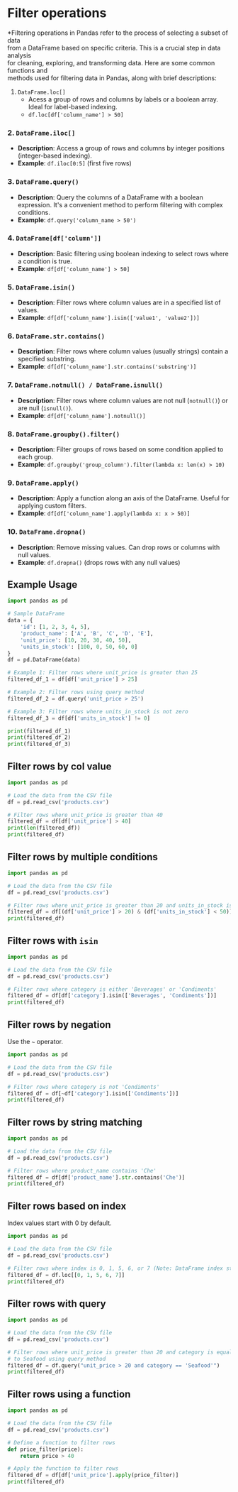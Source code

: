 # Filter operations

*Filtering operations in Pandas refer to the process of selecting a subset of data  
from a DataFrame based on specific criteria. This is a crucial step in data analysis  
for cleaning, exploring, and transforming data. Here are some common functions and  
methods used for filtering data in Pandas, along with brief descriptions:

1. `DataFrame.loc[]`
    - Acess a group of rows and columns by labels or a boolean array.
      Ideal for label-based indexing.
    - `df.loc[df['column_name'] > 50]`

### 2. `DataFrame.iloc[]`
- **Description**: Access a group of rows and columns by integer positions (integer-based indexing).
- **Example**: `df.iloc[0:5]`  (first five rows)

### 3. `DataFrame.query()`
- **Description**: Query the columns of a DataFrame with a boolean expression. It's a convenient
  method to perform filtering with complex conditions.
- **Example**: `df.query('column_name > 50')`

### 4. `DataFrame[df['column']]`
- **Description**: Basic filtering using boolean indexing to select rows where a condition is true.
- **Example**: `df[df['column_name'] > 50]`

### 5. `DataFrame.isin()`
- **Description**: Filter rows where column values are in a specified list of values.
- **Example**: `df[df['column_name'].isin(['value1', 'value2'])]`

### 6. `DataFrame.str.contains()`
- **Description**: Filter rows where column values (usually strings) contain a specified substring.
- **Example**: `df[df['column_name'].str.contains('substring')]`

### 7. `DataFrame.notnull() / DataFrame.isnull()`
- **Description**: Filter rows where column values are not null (`notnull()`) or are null (`isnull()`).
- **Example**: `df[df['column_name'].notnull()]`

### 8. `DataFrame.groupby().filter()`
- **Description**: Filter groups of rows based on some condition applied to each group.
- **Example**: `df.groupby('group_column').filter(lambda x: len(x) > 10)`

### 9. `DataFrame.apply()`
- **Description**: Apply a function along an axis of the DataFrame. Useful for applying custom filters.
- **Example**: `df[df['column_name'].apply(lambda x: x > 50)]`

### 10. `DataFrame.dropna()`
- **Description**: Remove missing values. Can drop rows or columns with null values.
- **Example**: `df.dropna()` (drops rows with any null values)


## Example Usage

```python
import pandas as pd

# Sample DataFrame
data = {
    'id': [1, 2, 3, 4, 5],
    'product_name': ['A', 'B', 'C', 'D', 'E'],
    'unit_price': [10, 20, 30, 40, 50],
    'units_in_stock': [100, 0, 50, 60, 0]
}
df = pd.DataFrame(data)

# Example 1: Filter rows where unit_price is greater than 25
filtered_df_1 = df[df['unit_price'] > 25]

# Example 2: Filter rows using query method
filtered_df_2 = df.query('unit_price > 25')

# Example 3: Filter rows where units_in_stock is not zero
filtered_df_3 = df[df['units_in_stock'] != 0]

print(filtered_df_1)
print(filtered_df_2)
print(filtered_df_3)
```


## Filter rows by col value

```python
import pandas as pd

# Load the data from the CSV file
df = pd.read_csv('products.csv')

# Filter rows where unit_price is greater than 40
filtered_df = df[df['unit_price'] > 40]
print(len(filtered_df))
print(filtered_df)
```

## Filter rows by multiple conditions

```python
import pandas as pd

# Load the data from the CSV file
df = pd.read_csv('products.csv')

# Filter rows where unit_price is greater than 20 and units_in_stock is less than 50
filtered_df = df[(df['unit_price'] > 20) & (df['units_in_stock'] < 50)]
print(filtered_df)
```

## Filter rows with `isin`

```python
import pandas as pd

# Load the data from the CSV file
df = pd.read_csv('products.csv')

# Filter rows where category is either 'Beverages' or 'Condiments'
filtered_df = df[df['category'].isin(['Beverages', 'Condiments'])]
print(filtered_df)
```

## Filter rows by negation

Use the `~` operator.

```python
import pandas as pd

# Load the data from the CSV file
df = pd.read_csv('products.csv')

# Filter rows where category is not 'Condiments'
filtered_df = df[~df['category'].isin(['Condiments'])]
print(filtered_df)
```

## Filter rows by string matching

```python
import pandas as pd

# Load the data from the CSV file
df = pd.read_csv('products.csv')

# Filter rows where product_name contains 'Che'
filtered_df = df[df['product_name'].str.contains('Che')]
print(filtered_df)
```

## Filter rows based on index

Index values start with 0 by default.  

```python
import pandas as pd

# Load the data from the CSV file
df = pd.read_csv('products.csv')

# Filter rows where index is 0, 1, 5, 6, or 7 (Note: DataFrame index starts from 0)
filtered_df = df.loc[[0, 1, 5, 6, 7]]
print(filtered_df)
```

## Filter rows with query 

```python
import pandas as pd

# Load the data from the CSV file
df = pd.read_csv('products.csv')

# Filter rows where unit_price is greater than 20 and category is equal 
# to Seafood using query method
filtered_df = df.query("unit_price > 20 and category == 'Seafood'")
print(filtered_df)
```

## Filter rows using a function

```python
import pandas as pd

# Load the data from the CSV file
df = pd.read_csv('products.csv')

# Define a function to filter rows
def price_filter(price):
    return price > 40

# Apply the function to filter rows
filtered_df = df[df['unit_price'].apply(price_filter)]
print(filtered_df)
```


